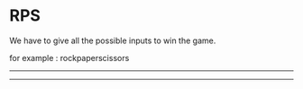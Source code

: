 # RPS

We have to give all the possible inputs to win the game.

for example : rockpaperscissors

---



---

